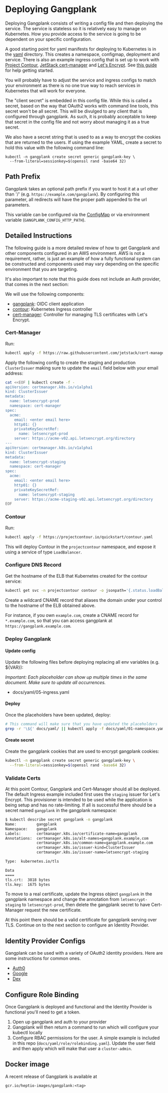 # Deploying Gangplank

Deploying Gangplank consists of writing a config file and then deploying the service.
The service is stateless so it is relatively easy to manage on Kubernetes.
How you provide access to the service is going to be dependent on your specific configuration.

A good starting point for yaml manifests for deploying to Kubernetes is in the [yaml](./yaml) directory.
This creates a namespace, configmap, deployment and service.
There is also an example ingress config that is set up to work with [Project Contour](https://github.com/projectcontour/contour), [JetStack cert-manager](https://github.com/jetstack/cert-manager) and [Let's Encrypt](https://letsencrypt.org/).
See [this guide](https://projectcontour.io/guides/cert-manager/) for help getting started.

You will probably have to adjust the service and ingress configs to match your environment as there is no one true way to reach services in Kubernetes that will work for everyone.

The "client secret" is embedded in this config file.
While this is called a secret, based on the way that OAuth2 works with command line tools, this secret won't be all secret.
This will be divulged to any client that is configured through gangplank.
As such, it is probably acceptable to keep that secret in the config file and not worry about managing it as a true secret.

We also have a secret string that is used to as a way to encrypt the cookies that are returned to the users.
If using the example YAML, create a secret to hold this value with the following command line:

```
kubectl -n gangplank create secret generic gangplank-key \
  --from-literal=sessionkey=$(openssl rand -base64 32)
```

## Path Prefix

Gangplank takes an optional path prefix if you want to host it at a url other than '/' (e.g. `https://example.com/gangplank`).
By configuring this parameter, all redirects will have the proper path appended to the url parameters.

This variable can be configured via the [ConfigMap](https://github.com/sighup/gangplank/blob/master/docs/yaml/02-config.yaml#L81) or via environment variable (`GANGPLANK_CONFIG_HTTP_PATH`).

## Detailed Instructions

The following guide is a more detailed review of how to get Gangplank and other components configured in an AWS environment.
AWS is not a requirement, rather, is just an example of how a fully functional system can be constructed and components used may vary depending on the specific environment that you are targeting.

It's also important to note that this guide does not include an Auth provider, that comes in the next section:

We will use the following components:

- [gangplank](https://github.com/sighup/gangplank): OIDC client application
- [contour](https://github.com/projectcontour/contour): Kubernetes Ingress controller
- [cert-manager](https://github.com/jetstack/cert-manager): Controller for managing TLS certificates with Let's Encrypt.

### Cert-Manager

Run:

```sh
kubectl apply -f https://raw.githubusercontent.com/jetstack/cert-manager/v0.4.1/contrib/manifests/cert-manager/with-rbac.yaml
```

Apply the following config to create the staging and production `ClusterIssuer` making sure to update the `email` field below with your email address:

```sh
cat <<EOF | kubectl create -f -
apiVersion: certmanager.k8s.io/v1alpha1
kind: ClusterIssuer
metadata:
  name: letsencrypt-prod
  namespace: cert-manager
spec:
  acme:
    email: <enter email here>
    http01: {}
    privateKeySecretRef:
      name: letsencrypt-prod
    server: https://acme-v02.api.letsencrypt.org/directory
---
apiVersion: certmanager.k8s.io/v1alpha1
kind: ClusterIssuer
metadata:
  name: letsencrypt-staging
  namespace: cert-manager
spec:
  acme:
    email: <enter email here>
    http01: {}
    privateKeySecretRef:
      name: letsencrypt-staging
    server: https://acme-staging-v02.api.letsencrypt.org/directory
EOF
```

### Contour

Run:

```sh
kubectl apply -f https://projectcontour.io/quickstart/contour.yaml
```

This will deploy Contour in the `projectcontour` namespace, and expose it using a service of type `LoadBalancer`.

### Configure DNS Record

Get the hostname of the ELB that Kubernetes created for the contour service:

```sh
kubectl get svc -n projectcontour contour -o jsonpath='{.status.loadBalancer.ingress[0].hostname}'
```

Create a wildcard CNAME record that aliases the domain under your control to the hostname of the ELB obtained above.

For instance, if you own `example.com`, create a CNAME record for `*.example.com`, so that you can access gangplank at `https://gangplank.example.com`.

### Deploy Gangplank

#### Update config

Update the following files before deploying replacing all env variables (e.g. ${VAR}):

_Important: Each placeholder can show up multiple times in the same document. Make sure to update all occurrences._

- docs/yaml/05-ingress.yaml

#### Deploy

Once the placeholders have been updated, deploy:

```sh
# This command will make sure that you have updated the placeholders
grep -r '\${' docs/yaml/ || kubectl apply -f docs/yaml/01-namespace.yaml -f 03-deployment.yaml -f 04-service.yaml -f 05-ingress.yaml
```

#### Create secret

Create the gangplank cookies that are used to encrypt gangplank cookies:

```sh
kubectl -n gangplank create secret generic gangplank-key \
  --from-literal=sessionkey=$(openssl rand -base64 32)
```

### Validate Certs

At this point Contour, Gangplank and Cert-Manager should all be deployed.
The default Ingress example included first uses the `staging` issuer for Let's Encrypt.
This provisioner is intended to be used while the application is being setup and has no rate-limiting.
If all is successful there should be a secret named `gangplank` in the gangplank namespace:

```sh
$ kubectl describe secret gangplank -n gangplank
Name:         gangplank
Namespace:    gangplank
Labels:       certmanager.k8s.io/certificate-name=gangplank
Annotations:  certmanager.k8s.io/alt-names=gangplank.example.com
              certmanager.k8s.io/common-name=gangplank.example.com
              certmanager.k8s.io/issuer-kind=ClusterIssuer
              certmanager.k8s.io/issuer-name=letsencrypt-staging

Type:  kubernetes.io/tls

Data
====
tls.crt:  3818 bytes
tls.key:  1675 bytes
```

To move to a real certificate, update the Ingress object `gangplank` in the gangplank namespace and change the annotation from `letsencrypt-staging` to `letsencrypt-prod`, then delete the gangplank secret to have Cert-Manager request the new certificate.

At this point there should be a valid certificate for gangplank serving over TLS.
Continue on to the next section to configure an Identity Provider.

## Identity Provider Configs

Gangplank can be used with a variety of OAuth2 identity providers.
Here are some instructions for common ones.

- [Auth0](auth0.md)
- [Google](google.md)
- [Dex](dex.md)

## Configure Role Binding

Once Gangplank is deployed and functional and the Identity Provider is functional you'll need to get a token.

1. Open up gangplank and auth to your provider
2. Gangplank will then return a command to run which will configure your kubectl locally
3. Configure RBAC permissions for the user. A simple example is included in this repo (`docs/yaml/role/rolebinding.yaml`). Update the user field and then apply which will make that user a `cluster-admin`.

## Docker image

A recent release of Gangplank is available at

```
gcr.io/heptio-images/gangplank:<tag>
```
